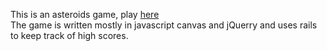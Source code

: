 This is an asteroids game, play <a href="http://www.jaffesasteroidgame.com"> here</a>
<br>
The game is written mostly in javascript canvas and jQuerry and uses rails to keep track of high scores.
